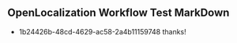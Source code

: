 ## OpenLocalization Workflow Test MarkDown
* 1b24426b-48cd-4629-ac58-2a4b11159748 
thanks!<!--HONumber=Mar16_HO2-->
